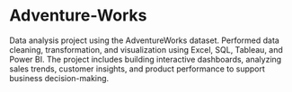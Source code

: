 # Adventure-Works
Data analysis project using the AdventureWorks dataset. Performed data cleaning, transformation, and visualization using Excel, SQL, Tableau, and Power BI. The project includes building interactive dashboards, analyzing sales trends, customer insights, and product performance to support business decision-making.
